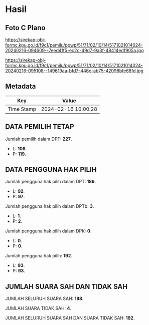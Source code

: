 # Hasil

## Foto C Plano

https://sirekap-obj-formc.kpu.go.id/f9c1/pemilu/ppwp/51/71/02/10/14/5171021014024-20240216-094609--7eed4ff5-ec2c-49d7-9a3f-48414edf905a.jpg

https://sirekap-obj-formc.kpu.go.id/f9c1/pemilu/ppwp/51/71/02/10/14/5171021014024-20240216-095108--149619aa-bfd7-446c-ab75-42098bfe68fd.jpg


## Metadata

| Key        | Value               |
| ---------- | ------------------- |
| Time Stamp | 2024-02-16 10:00:28 |


## DATA PEMILIH TETAP

Jumlah pemilih dalam DPT: **227**.
 * L: **108**.
 * P: **119**.

## DATA PENGGUNA HAK PILIH

Jumlah pengguna hak pilih dalam DPT: **189**.
 * L: **92**.
 * P: **97**.

Jumlah pengguna hak pilih dalam DPTb: **3**.
 * L: **1**.
 * P: **2**.

Jumlah pengguna hak pilih dalam DPK: **0**.
 * L: **0**.
 * P: **0**.

Jumlah pengguna hak pilih: **192**.
 * L: **93**.
 * P: **93**.

## JUMLAH SUARA SAH DAN TIDAK SAH

JUMLAH SELURUH SUARA SAH: **188**.

JUMLAH SUARA TIDAK SAH: **4**.

JUMLAH SELURUH SUARA SAH DAN SUARA TIDAK SAH: **192**.



